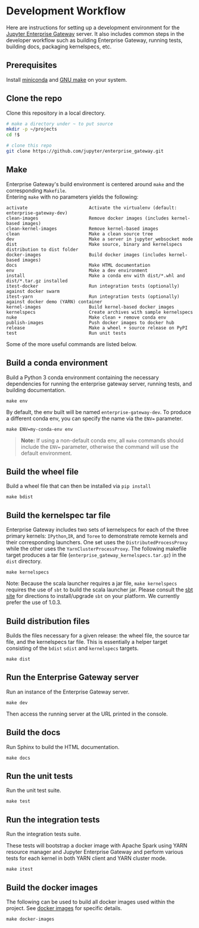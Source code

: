 # Development Workflow

Here are instructions for setting up a development environment for the [Jupyter Enterprise Gateway](https://github.com/jupyter/enterprise_gateway) 
server. It also includes common steps in the developer workflow such as building Enterprise Gateway, 
running tests, building docs, packaging kernelspecs, etc.

## Prerequisites

Install [miniconda](https://conda.io/miniconda.html) and [GNU make](https://www.gnu.org/software/make/) on your system.

## Clone the repo

Clone this repository in a local directory.

```bash
# make a directory under ~ to put source
mkdir -p ~/projects
cd !$

# clone this repo
git clone https://github.com/jupyter/enterprise_gateway.git
```
## Make

Enterprise Gateway's build environment is centered around `make` and the corresponding `Makefile`.  
Entering `make` with no parameters yields the following:

```
activate                       Activate the virtualenv (default: enterprise-gateway-dev)
clean-images                   Remove docker images (includes kernel-based images)
clean-kernel-images            Remove kernel-based images
clean                          Make a clean source tree
dev                            Make a server in jupyter_websocket mode
dist                           Make source, binary and kernelspecs distribution to dist folder
docker-images                  Build docker images (includes kernel-based images)
docs                           Make HTML documentation
env                            Make a dev environment
install                        Make a conda env with dist/*.whl and dist/*.tar.gz installed
itest-docker                   Run integration tests (optionally) against docker swarm
itest-yarn                     Run integration tests (optionally) against docker demo (YARN) container
kernel-images                  Build kernel-based docker images
kernelspecs                    Create archives with sample kernelspecs
nuke                           Make clean + remove conda env
publish-images                 Push docker images to docker hub
release                        Make a wheel + source release on PyPI
test                           Run unit tests
```
Some of the more useful commands are listed below.

## Build a conda environment

Build a Python 3 conda environment containing the necessary dependencies for
running the enterprise gateway server, running tests, and building documentation.

```
make env
```

By default, the env built will be named `enterprise-gateway-dev`.  To produce a different conda env, 
you can specify the name via the `ENV=` parameter. 

```
make ENV=my-conda-env env
```

>**Note:** If using a non-default conda env, all `make` commands should include the `ENV=` parameter, 
otherwise the command will use the default environment.

## Build the wheel file

Build a wheel file that can then be installed via `pip install`

```
make bdist
```

## Build the kernelspec tar file

Enterprise Gateway includes two sets of kernelspecs for each of the three primary kernels: `IPython`,`IR`, 
and `Toree` to demonstrate remote kernels and their corresponding launchers.  One set uses the 
`DistributedProcessProxy` while the other uses  the `YarnClusterProcessProxy`. The following makefile 
target produces a tar file (`enterprise_gateway_kernelspecs.tar.gz`) in the `dist` directory. 

```
make kernelspecs
```

Note: Because the scala launcher requires a jar file, `make kernelspecs` requires the use of `sbt` to build the 
scala launcher jar. Please consult the [sbt site](https://www.scala-sbt.org/) for directions to 
install/upgrade `sbt` on your platform. We currently prefer the use of 1.0.3.

## Build distribution files

Builds the files necessary for a given release: the wheel file, the source tar file, and the kernelspecs tar
file.  This is essentially a helper target consisting of the `bdist` `sdist` and `kernelspecs` targets.

```
make dist
```

## Run the Enterprise Gateway server

Run an instance of the Enterprise Gateway server.

```
make dev
```

Then access the running server at the URL printed in the console.

## Build the docs

Run Sphinx to build the HTML documentation.

```
make docs
```

## Run the unit tests

Run the unit test suite.

```
make test
```

## Run the integration tests

Run the integration tests suite. 

These tests will bootstrap a docker image with Apache Spark using YARN resource manager and
Jupyter Enterprise Gateway and perform various tests for each kernel in both YARN client
and YARN cluster mode.

```
make itest
```

## Build the docker images

The following can be used to build all docker images used within the project.  See [docker images](docker.md) for specific details.

```
make docker-images
```
